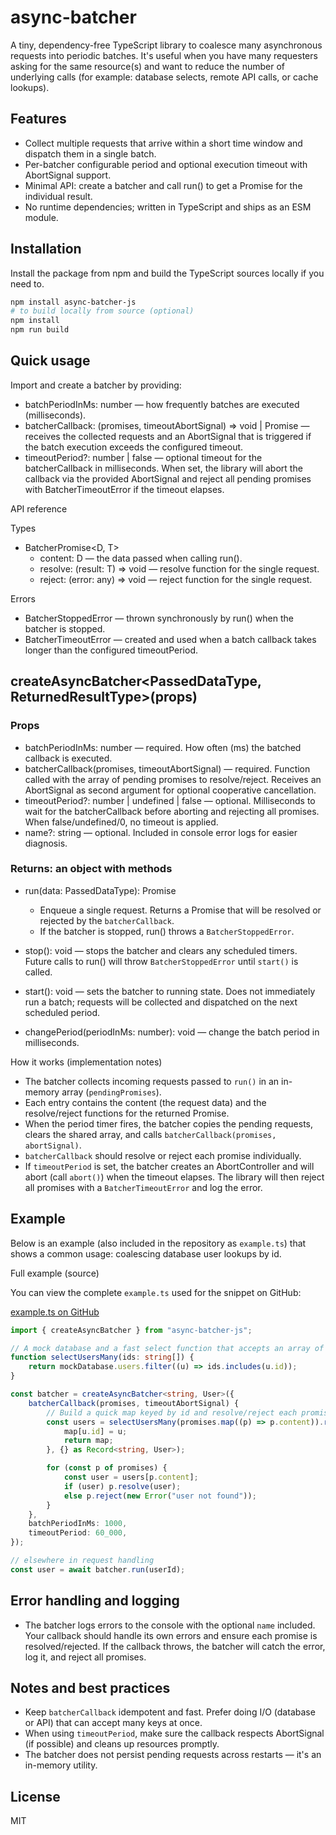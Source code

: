 
# async-batcher

A tiny, dependency-free TypeScript library to coalesce many asynchronous requests into periodic batches. It's useful when you have many requesters asking for the same resource(s) and want to reduce the number of underlying calls (for example: database selects, remote API calls, or cache lookups).

## Features

- Collect multiple requests that arrive within a short time window and dispatch them in a single batch.
- Per-batcher configurable period and optional execution timeout with AbortSignal support.
- Minimal API: create a batcher and call run() to get a Promise for the individual result.
- No runtime dependencies; written in TypeScript and ships as an ESM module.

## Installation

Install the package from npm and build the TypeScript sources locally if you need to.

```bash
npm install async-batcher-js
# to build locally from source (optional)
npm install
npm run build
```

## Quick usage

Import and create a batcher by providing:

- batchPeriodInMs: number — how frequently batches are executed (milliseconds).
- batcherCallback: (promises, timeoutAbortSignal) => void | Promise<void> — receives the collected requests and an AbortSignal that is triggered if the batch execution exceeds the configured timeout.
- timeoutPeriod?: number | false — optional timeout for the batcherCallback in milliseconds. When set, the library will abort the callback via the provided AbortSignal and reject all pending promises with BatcherTimeoutError if the timeout elapses.

API reference

Types

- BatcherPromise<D, T>
	- content: D — the data passed when calling run().
	- resolve: (result: T) => void — resolve function for the single request.
	- reject: (error: any) => void — reject function for the single request.

Errors

- BatcherStoppedError — thrown synchronously by run() when the batcher is stopped.
- BatcherTimeoutError — created and used when a batch callback takes longer than the configured timeoutPeriod.

## createAsyncBatcher<PassedDataType, ReturnedResultType>(props)

### Props

- batchPeriodInMs: number — required. How often (ms) the batched callback is executed.
- batcherCallback(promises, timeoutAbortSignal) — required. Function called with the array of pending promises to resolve/reject. Receives an AbortSignal as second argument for optional cooperative cancellation.
- timeoutPeriod?: number | undefined | false — optional. Milliseconds to wait for the batcherCallback before aborting and rejecting all promises. When false/undefined/0, no timeout is applied.
- name?: string — optional. Included in console error logs for easier diagnosis.

### Returns: an object with methods

- run(data: PassedDataType): Promise<ReturnedResultType>
	- Enqueue a single request. Returns a Promise that will be resolved or rejected by the `batcherCallback`.
	- If the batcher is stopped, run() throws a `BatcherStoppedError`.

- stop(): void — stops the batcher and clears any scheduled timers. Future calls to run() will throw `BatcherStoppedError` until `start()` is called.

- start(): void — sets the batcher to running state. Does not immediately run a batch; requests will be collected and dispatched on the next scheduled period.

- changePeriod(periodInMs: number): void — change the batch period in milliseconds.

How it works (implementation notes)

- The batcher collects incoming requests passed to `run()` in an in-memory array (`pendingPromises`).
- Each entry contains the content (the request data) and the resolve/reject functions for the returned Promise.
- When the period timer fires, the batcher copies the pending requests, clears the shared array, and calls `batcherCallback(promises, abortSignal)`.
- `batcherCallback` should resolve or reject each promise individually.
- If `timeoutPeriod` is set, the batcher creates an AbortController and will abort (call `abort()`) when the timeout elapses. The library will then reject all promises with a `BatcherTimeoutError` and log the error.

## Example

Below is an example (also included in the repository as `example.ts`) that shows a common usage: coalescing database user lookups by id.

Full example (source)

You can view the complete `example.ts` used for the snippet on GitHub:

[example.ts on GitHub](https://github.com/almoatamed/async-batcher/blob/main/example.ts)

```ts
import { createAsyncBatcher } from "async-batcher-js";

// A mock database and a fast select function that accepts an array of ids
function selectUsersMany(ids: string[]) {
	return mockDatabase.users.filter((u) => ids.includes(u.id));
}

const batcher = createAsyncBatcher<string, User>({
	batcherCallback(promises, timeoutAbortSignal) {
		// Build a quick map keyed by id and resolve/reject each promise
		const users = selectUsersMany(promises.map((p) => p.content)).reduce((map, u) => {
			map[u.id] = u;
			return map;
		}, {} as Record<string, User>);

		for (const p of promises) {
			const user = users[p.content];
			if (user) p.resolve(user);
			else p.reject(new Error("user not found"));
		}
	},
	batchPeriodInMs: 1000,
	timeoutPeriod: 60_000,
});

// elsewhere in request handling
const user = await batcher.run(userId);
```

## Error handling and logging

- The batcher logs errors to the console with the optional `name` included. Your callback should handle its own errors and ensure each promise is resolved/rejected. If the callback throws, the batcher will catch the error, log it, and reject all promises.

## Notes and best practices

- Keep `batcherCallback` idempotent and fast. Prefer doing I/O (database or API) that can accept many keys at once.
- When using `timeoutPeriod`, make sure the callback respects AbortSignal (if possible) and cleans up resources promptly.
- The batcher does not persist pending requests across restarts — it's an in-memory utility.

## License

MIT

